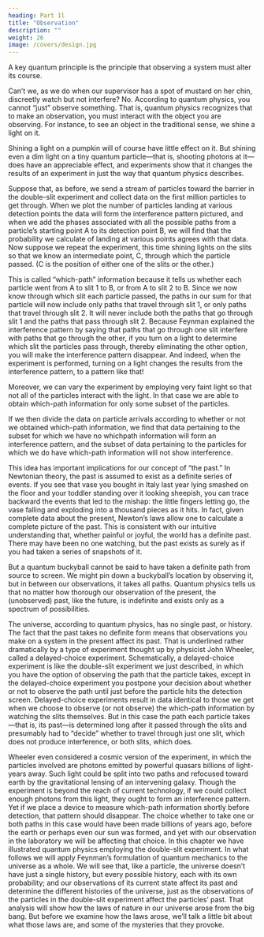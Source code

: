 ```yaml
---
heading: Part 1l
title: "Observation"
description: ""
weight: 26
image: /covers/design.jpg
---
```



A key quantum principle is the principle that observing a system must alter its course. 

Can’t we, as we do when our supervisor has a spot of mustard on her chin,
discreetly watch but not interfere? No. According to quantum physics, you cannot “just” observe
something. That is, quantum physics recognizes that to make an observation, you must interact
with the object you are observing. For instance, to see an object in the traditional sense, we shine a light on it.

Shining a light on a pumpkin will of course have little effect on it. But shining even a dim light on a tiny quantum particle—that is, shooting photons at it—does have an appreciable effect, and experiments show that it changes the results of an experiment in just the way that quantum physics describes. 

Suppose that, as before, we send a stream of particles toward the barrier in the double-slit
experiment and collect data on the first million particles to get through. When we plot the number
of particles landing at various detection points the data will form the interference pattern pictured, and when we add the phases associated with all the possible paths from a particle’s starting point
A to its detection point B, we will find that the probability we calculate of landing at various points
agrees with that data.
Now suppose we repeat the experiment, this time shining lights on the slits so that we know an
intermediate point, C, through which the particle passed. (C is the position of either one of the slits
or the other.) 

This is called “which-path” information because it tells us whether each particle went from A to slit 1 to B, or from A to slit 2 to B. Since we now know through which slit each particle
passed, the paths in our sum for that particle will now include only paths that travel through slit 1, or only paths that travel through slit 2. It will never include both the paths that go through slit 1 and the paths that pass through slit 2. Because Feynman explained the interference pattern by
saying that paths that go through one slit interfere with paths that go through the other, if you turn on a light to determine which slit the particles pass through, thereby eliminating the other option, you will make the interference pattern disappear. And indeed, when the experiment is performed, turning on a light changes the results from the interference pattern, to a pattern like that! 

Moreover, we can vary the experiment by employing very faint light so that not all of the particles interact with the light. In that case we are able to obtain which-path information for only some subset of the particles. 

If we then divide the data on particle arrivals according to whether or not we obtained which-path information, we find that data pertaining to the subset for which we have no whichpath information will form an interference pattern, and the subset of data pertaining to the particles for which we do have which-path information will not show interference. 

This idea has important implications for our concept of “the past.” In Newtonian theory, the past is
assumed to exist as a definite series of events. If you see that vase you bought in Italy last year
lying smashed on the floor and your toddler standing over it looking sheepish, you can trace
backward the events that led to the mishap: the little fingers letting go, the vase falling and
exploding into a thousand pieces as it hits. In fact, given complete data about the present,
Newton’s laws allow one to calculate a complete picture of the past. This is consistent with our
intuitive understanding that, whether painful or joyful, the world has a definite past. There may
have been no one watching, but the past exists as surely as if you had taken a series of snapshots of it.

But a quantum buckyball cannot be said to have taken a definite path from source to screen. We
might pin down a buckyball’s location by observing it, but in between our observations, it takes all
paths. Quantum physics tells us that no matter how thorough our observation of the present, the
(unobserved) past, like the future, is indefinite and exists only as a spectrum of possibilities. 

The universe, according to quantum physics, has no single past, or history.
The fact that the past takes no definite form means that observations you make on a system in the
present affect its past. That is underlined rather dramatically by a type of experiment thought up by
physicist John Wheeler, called a delayed-choice experiment. Schematically, a delayed-choice
experiment is like the double-slit experiment we just described, in which you have the option of
observing the path that the particle takes, except in the delayed-choice experiment you postpone
your decision about whether or not to observe the path until just before the particle hits the
detection screen.
Delayed-choice experiments result in data identical to those we get when we choose to observe (or
not observe) the which-path information by watching the slits themselves. But in this case the path
each particle takes—that is, its past—is determined long after it passed through the slits and
presumably had to “decide” whether to travel through just one slit, which does not produce
interference, or both slits, which does.

Wheeler even considered a cosmic version of the experiment, in which the particles involved are
photons emitted by powerful quasars billions of light-years away. Such light could be split into
two paths and refocused toward earth by the gravitational lensing of an intervening galaxy.
Though the experiment is beyond the reach of current technology, if we could collect enough
photons from this light, they ought to form an interference pattern. Yet if we place a device to
measure which-path information shortly before detection, that pattern should disappear. The
choice whether to take one or both paths in this case would have been made billions of years ago,
before the earth or perhaps even our sun was formed, and yet with our observation in the
laboratory we will be affecting that choice.
In this chapter we have illustrated quantum physics employing the double-slit experiment. In what
follows we will apply Feynman’s formulation of quantum mechanics to the universe as a whole.
We will see that, like a particle, the universe doesn’t have just a single history, but every possible
history, each with its own probability; and our observations of its current state affect its past and
determine the different histories of the universe, just as the observations of the particles in the
double-slit experiment affect the particles’ past. That analysis will show how the laws of nature in
our universe arose from the big bang. But before we examine how the laws arose, we’ll talk a little
bit about what those laws are, and some of the mysteries that they provoke.


